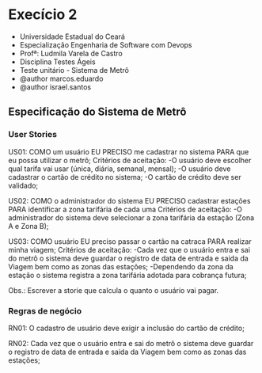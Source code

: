 # Execício 2

 * Universidade Estadual do Ceará
 * Especialização Engenharia de Software com Devops
 * Profª: Ludmila Varela de Castro
 * Disciplina Testes Ágeis
 * Teste unitário - Sistema de Metrô
 * @author marcos.eduardo
 * @author israel.santos
 
 
## Especificação do Sistema de Metrô
 
### User Stories


US01: COMO um usuário EU PRECISO me cadastrar no sistema PARA que eu possa utilizar o metrô;
Critérios de aceitação:
-O usuário deve escolher qual tarifa vai usar (única, diária, semanal, mensal);
-O usuário deve cadastrar o cartão de crédito no sistema;
-O cartão de crédito deve ser validado;

US02: COMO o administrador do sistema EU PRECISO cadastrar estações PARA identificar a zona tarifária de cada uma
Critérios de aceitação:
-O administrador do sistema deve selecionar a zona tarifária da estação (Zona A e Zona B);

US03: COMO usuário EU preciso passar o cartão na catraca PARA realizar minha viagem;
Critérios de aceitação:
-Cada vez que o usuário entra e sai do metrô o sistema deve guardar o registro de data de entrada e saida da Viagem bem como as zonas das estações;
-Dependendo da zona da estação o sistema registra a zona tarifária adotada para cobrança futura;

Obs.: Escrever a storie que calcula o quanto o usuário vai pagar.


### Regras de negócio

RN01: O cadastro de usuário deve exigir a inclusão do cartão de crédito;

RN02: Cada vez que o usuário entra e sai do metrô o sistema deve guardar o registro de data de entrada e saida da Viagem bem como as zonas das estações;